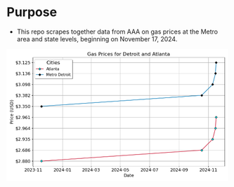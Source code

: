 # Purpose

- This repo scrapes together data from AAA on gas prices at the Metro area and state levels, beginning on November 17, 2024.



![Gas Prices](./CountyPrices/GasPrices.png)
